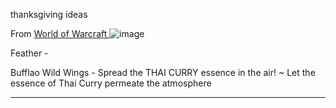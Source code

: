 thanksgiving ideas

From [World of Warcraft ](https://worldofwarcraft.blizzard.com/en-us/)
![image](https://github.com/user-attachments/assets/c7afdbf3-a144-4ca6-b7f4-d4c91f755553)


Feather - 

Bufflao Wild Wings - Spread the THAI CURRY essence in the air! 
~ Let the essence of Thai Curry permeate the atmosphere


------------------------------
